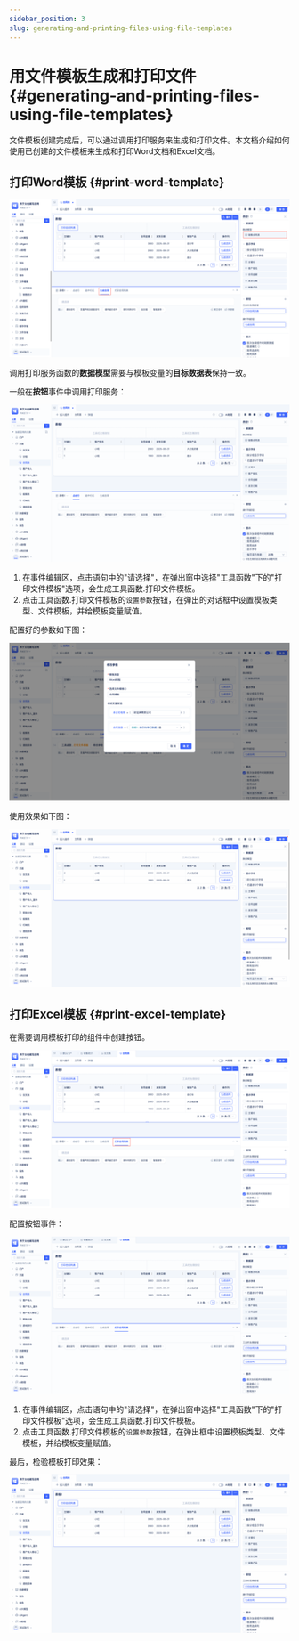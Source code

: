```yaml
---
sidebar_position: 3
slug: generating-and-printing-files-using-file-templates
---
```


# 用文件模板生成和打印文件 {#generating-and-printing-files-using-file-templates}

文件模板创建完成后，可以通过调用打印服务来生成和打印文件。本文档介绍如何使用已创建的文件模板来生成和打印Word文档和Excel文档。

## 打印Word模板 {#print-word-template}

![打印Word模板界面](./img/2/2025-08-29-17-09-46.png)

调用打印服务函数的**数据模型**需要与模板变量的**目标数据表**保持一致。

一般在**按钮**事件中调用打印服务：

![打印服务配置](./img/2/2025-08-29_11-03-18.gif)

1. 在事件编辑区，点击语句中的"请选择"，在弹出窗中选择"工具函数"下的"打印文件模板"选项，会生成工具函数.打印文件模板。
2. 点击工具函数.打印文件模板的`设置参数`按钮，在弹出的对话框中设置模板类型、文件模板，并给模板变量赋值。

配置好的参数如下图：

![配置好的参数](./img/2/2025-08-29-11-05-36.png)

使用效果如下图：

![使用效果](./img/2/2025-08-29_11-10-51.gif)

## 打印Excel模板 {#print-excel-template}

在需要调用模板打印的组件中创建按钮。

![创建打印按钮](./img/2/2025-08-29-16-35-09.png)

配置按钮事件：

![配置按钮事件](./img/2/2025-08-29_16-36-33.gif)

1. 在事件编辑区，点击语句中的"请选择"，在弹出窗中选择"工具函数"下的"打印文件模板"选项，会生成工具函数.打印文件模板。
2. 点击工具函数.打印文件模板的`设置参数`按钮，在弹出框中设置模板类型、文件模板，并给模板变量赋值。

最后，检验模板打印效果：

![模板打印效果](./img/2/2025-08-29_16-43-13.gif)